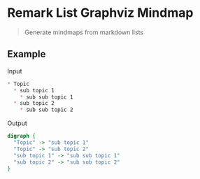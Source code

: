 # Remark List Graphviz Mindmap

> Generate mindmaps from markdown lists

## Example

Input

```markdown
* Topic
  * sub topic 1
    * sub sub topic 1
  * sub topic 2
    * sub sub topic 2
```

Output

```dot
digraph {
  "Topic" -> "sub topic 1"
  "Topic" -> "sub topic 2"
  "sub topic 1" -> "sub sub topic 1"
  "sub topic 2" -> "sub sub topic 2"
}
```

